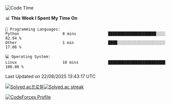 
<!--START_SECTION:waka-->
![Code Time](http://img.shields.io/badge/Code%20Time-3%2C933%20hrs%2034%20mins-blue)

📊 **This Week I Spent My Time On** 

```text
💬 Programming Languages: 
Python                   8 mins              █████████████████████░░░░   82.94 % 
Other                    1 min               ████░░░░░░░░░░░░░░░░░░░░░   17.06 % 

💻 Operating System: 
Linux                    10 mins             █████████████████████████   100.00 % 
```


 Last Updated on 22/08/2025 13:43:17 UTC
<!--END_SECTION:waka-->


[![Solved.ac프로필](http://mazassumnida.wtf/api/generate_badge?boj=hckim96)](https://solved.ac/hckim96)[![Solved.ac streak](http://mazandi.herokuapp.com/api?handle=hckim96&theme=dark)](https://solved.ac/hckim96)


[![CodeForces Profile](https://cf.leed.at?id=hckim96)](https://codeforces.com/profile/hckim96)

